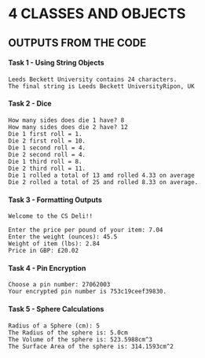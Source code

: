 # 4 CLASSES AND OBJECTS

## OUTPUTS FROM THE CODE

#### Task 1 - Using String Objects

```
Leeds Beckett University contains 24 characters.
The final string is Leeds Beckett UniversityRipon, UK
```

#### Task 2 - Dice

```
How many sides does die 1 have? 8
How many sides does die 2 have? 12
Die 1 first roll = 1.
Die 2 first roll = 10.
Die 1 second roll = 4.
Die 2 second roll = 4.
Die 1 third roll = 8.
Die 2 third roll = 11.
Die 1 rolled a total of 13 amd rolled 4.33 on average
Die 2 rolled a total of 25 and rolled 8.33 on average.
```

#### Task 3 - Formatting Outputs

```
Welcome to the CS Deli!!

Enter the price per pound of your item: 7.04
Enter the weight (ounces): 45.5
Weight of item (lbs): 2.84
Price in GBP: £20.02
```

#### Task 4 - Pin Encryption

```
Choose a pin number: 27062003
Your encrypted pin number is 753c19ceef39830.
```

#### Task 5 - Sphere Calculations

```
Radius of a Sphere (cm): 5
The Radius of the sphere is: 5.0cm
The Volume of the sphere is: 523.5988cm^3
The Surface Area of the sphere is: 314.1593cm^2
```
